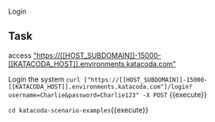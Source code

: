 Login 

## Task
access ["https://[[HOST_SUBDOMAIN]]-15000-[[KATACODA_HOST]].environments.katacoda.com"]("https://[[HOST_SUBDOMAIN]]-15000-[[KATACODA_HOST]].environments.katacoda.com")


Login the system
`curl ["https://[[HOST_SUBDOMAIN]]-15000-[[KATACODA_HOST]].environments.katacoda.com"]/login?username=Charlie&password=Charlie123" -X POST` {{execute}}



`cd katacoda-scenario-examples`{{execute}}
